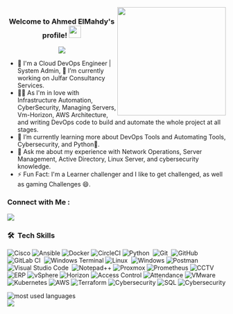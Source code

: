 <img width="250" align="right" src="https://c.tenor.com/_DOBjnGspYAAAAAM/code-coding.gif">

<h3 align="center">
  Welcome to Ahmed ElMahdy's profile!
  <img src="https://media.giphy.com/media/hvRJCLFzcasrR4ia7z/giphy.gif" width="28">
</h3>

<!-- Typing SVG by DenverCoder1 - https://github.com/DenverCoder1/readme-typing-svg -->
<p align="center">
  <a href="https://github.com/DenverCoder1/readme-typing-svg"><img src="https://readme-typing-svg.herokuapp.com/?lines=DevOps%20Engineer|System%20Admin%20;Always%20learning%20new%20things&font=Fira%20Code&center=true&width=440&height=45&color=f75c7e&vCenter=true&size=22"></a>
</p> 

- 🏢 I'm a Cloud DevOps Engineer | System Admin, 🔭 I’m currently working on Julfar Consultancy Services.
- 👨‍💻 As I'm in love with Infrastructure Automation, CyberSecurity, Managing Servers, Vm-Horizon, AWS Architecture, and writing DevOps code to build and automate the whole project at all stages.
- 🌱 I’m currently learning more about DevOps Tools and Automating Tools, Cybersecurity, and Python🐍.
- 💬 Ask me about my experience with Network Operations, Server Management, Active Directory, Linux Server, and cybersecurity knowledge.
- ⚡ Fun Fact: I'm a Learner challenger and I like to get challenged, as well as gaming Challenges 😄.

### Connect with Me :

<a href="https://linkedin.com/in/ahmed-el-mahdy-007" target="_blank"><img src="https://img.shields.io/badge/-Ahmed%20Elmahdy-0077B5?style=for-the-badge&logo=Linkedin&logoColor=white"/></a>

### 🛠 &nbsp;Tech Skills
![Cisco](https://img.shields.io/badge/cisco-%23049fd9.svg?style=flat&logo=cisco&logoColor=black)
![Ansible](https://img.shields.io/badge/ansible-%231A1918.svg?style=flat&logo=ansible&logoColor=white)
![Docker](https://img.shields.io/badge/docker-%230db7ed.svg?style=flat&logo=docker&logoColor=white)
![CircleCI](https://img.shields.io/circleci/build/github/Ahmed%20Elmahdy/CloudFormation-Project2?logo=CircleCi&logoColor=rgb&label=CircleCi&link=https%3A%2F%2Fgithub.com%2Fciscosky%2FCloudFormation-Project2)
![Python](https://img.shields.io/badge/-Python%20-05122A?style=flat&logo=python)&nbsp;
![Git](https://img.shields.io/badge/-Git-05122A?style=flat&logo=git)&nbsp;
![GitHub](https://img.shields.io/badge/-GitHub-05122A?style=flat&logo=github)&nbsp;
![GitLab CI](https://img.shields.io/badge/gitlab%20ci-%23181717.svg?style=flat&logo=gitlab&logoColor=white)&nbsp;
![Windows Terminal](https://img.shields.io/badge/Windows%20Terminal-%234D4D4D.svg?style=flat&logo=windows-terminal&logoColor=white)
![Linux](https://img.shields.io/badge/-Linux-FCC624?style=flat&logo=linux&logoColor=black)&nbsp;
![Windows](https://img.shields.io/badge/Windows-0078D6?style=flat&logo=windows&logoColor=white)
![Postman](https://img.shields.io/badge/Postman-FF6C37?style=flat&logo=postman&logoColor=white)
![Visual Studio Code](https://img.shields.io/badge/-Visual%20Studio%20Code-05122A?style=flat&logo=visual-studio-code&logoColor=007ACC)&nbsp;
![Notepad++](https://img.shields.io/badge/Notepad++-90E59A.svg?style=flat&logo=notepad%2b%2b&logoColor=black)
![Proxmox](https://img.shields.io/badge/Proxmox-%231B4D3A.svg?style=flat&logo=proxmox&logoColor=white)
![Prometheus](https://img.shields.io/badge/Prometheus-%2331A8FF.svg?style=flat&logo=prometheus&logoColor=white)
![CCTV](https://img.shields.io/badge/CCTV-%231B4D3A.svg?style=flat&logo=cctv&logoColor=white)
![ERP](https://img.shields.io/badge/ERP-%23F0D51D.svg?style=flat&logo=erp&logoColor=black)
![vSphere](https://img.shields.io/badge/vSphere-%23059688.svg?style=flat&logo=vmware&logoColor=white)
![Horizon](https://img.shields.io/badge/Horizon-%23036D3F.svg?style=flat&logo=vmware&logoColor=white)
![Access Control](https://img.shields.io/badge/Access%20Control-%23B61B1B.svg?style=flat&logo=access-control&logoColor=white)
![Attendance](https://img.shields.io/badge/Attendance-%23FFC107.svg?style=flat&logo=attendance&logoColor=black)
![VMware](https://img.shields.io/badge/VMware-%2309B9E4.svg?style=flat&logo=vmware&logoColor=black)
![Kubernetes](https://img.shields.io/badge/Kubernetes-%23326ce5.svg?style=flat&logo=kubernetes&logoColor=white)
![AWS](https://img.shields.io/badge/AWS-%23232F3E.svg?style=flat&logo=amazonaws&logoColor=white)
![Terraform](https://img.shields.io/badge/Terraform-%230F0E0D.svg?style=flat&logo=terraform&logoColor=white)
![Cybersecurity](https://img.shields.io/badge/Cybersecurity-%230066CC.svg?style=flat&logo=cybersecurity&logoColor=white)
![SQL](https://img.shields.io/badge/SQL-%234F5B93.svg?style=flat&logo=sqlite&logoColor=white)
![Cybersecurity](https://img.shields.io/badge/Cybersecurity-%23C0C0C0.svg?style=flat&logo=cybersecurity&logoColor=black)

<img align="left" src="https://github-readme-stats.vercel.app/api/top-langs?username=ciscosky&show_icons=true&locale=en&layout=compact&theme=radical" alt="most used languages" />
<br>
<a href="https://komarev.com/ghpvc/?username=ciscosky&style=for-the-badge">
    <img src="https://komarev.com/ghpvc/?username=ciscosky&style=for-the-badge">
</a>

